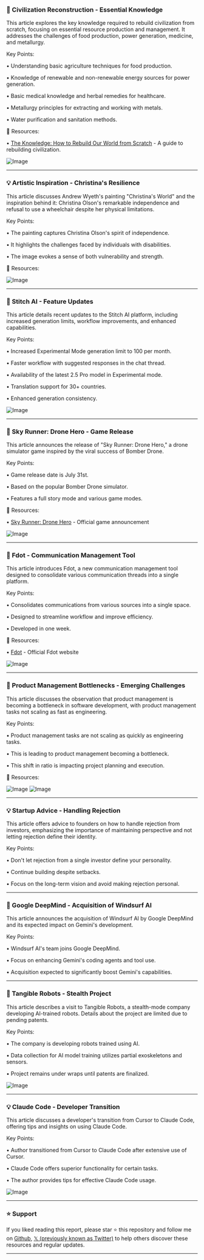 ### 🤖 Civilization Reconstruction - Essential Knowledge

This article explores the key knowledge required to rebuild civilization from scratch, focusing on essential resource production and management.  It addresses the challenges of food production, power generation, medicine, and metallurgy.

Key Points:

•  Understanding basic agriculture techniques for food production.


•  Knowledge of renewable and non-renewable energy sources for power generation.


•  Basic medical knowledge and herbal remedies for healthcare.


•  Metallurgy principles for extracting and working with metals.


•  Water purification and sanitation methods.


🔗 Resources:

• [The Knowledge: How to Rebuild Our World from Scratch](https://amazon.com/dp/1847922279) - A guide to rebuilding civilization.

![Image](https://pbs.twimg.com/media/GvrdSZFbsAMDOwI?format=jpg&name=900x900)


---
### 💡 Artistic Inspiration - Christina's Resilience

This article discusses Andrew Wyeth's painting "Christina's World" and the inspiration behind it: Christina Olson's remarkable independence and refusal to use a wheelchair despite her physical limitations.

Key Points:

•  The painting captures Christina Olson's spirit of independence.


•  It highlights the challenges faced by individuals with disabilities.


•  The image evokes a sense of both vulnerability and strength.


🔗 Resources:


![Image](https://pbs.twimg.com/media/GvrYqoYWYAAV0ta?format=jpg&name=small)


---
### 🚀 Stitch AI - Feature Updates

This article details recent updates to the Stitch AI platform, including increased generation limits, workflow improvements, and enhanced capabilities.

Key Points:

• Increased Experimental Mode generation limit to 100 per month.


• Faster workflow with suggested responses in the chat thread.


•  Availability of the latest 2.5 Pro model in Experimental mode.


•  Translation support for 30+ countries.


• Enhanced generation consistency.


![Image](https://pbs.twimg.com/media/GvlvV18WcAA1e78?format=jpg&name=small)


---
### 🚀 Sky Runner: Drone Hero - Game Release

This article announces the release of "Sky Runner: Drone Hero," a drone simulator game inspired by the viral success of Bomber Drone.

Key Points:

•  Game release date is July 31st.


• Based on the popular Bomber Drone simulator.


• Features a full story mode and various game modes.


🔗 Resources:

• [Sky Runner: Drone Hero](https://x.com/skyrunnervr/status/1943769981533175936) - Official game announcement


![Image](https://pbs.twimg.com/amplify_video_thumb/1943768736063750144/img/AK7cUXwfnw2D_XT7.jpg)


---
### 🚀 Fdot - Communication Management Tool

This article introduces Fdot, a new communication management tool designed to consolidate various communication threads into a single platform.

Key Points:

• Consolidates communications from various sources into a single space.


• Designed to streamline workflow and improve efficiency.


• Developed in one week.


🔗 Resources:

• [Fdot](https://x.com/fdotinc) - Official Fdot website


![Image](https://pbs.twimg.com/amplify_video_thumb/1943777807743475716/img/8KtOVtZqWllQ4urp.jpg)


---
### 🤖 Product Management Bottlenecks - Emerging Challenges

This article discusses the observation that product management is becoming a bottleneck in software development, with product management tasks not scaling as fast as engineering.


Key Points:

• Product management tasks are not scaling as quickly as engineering tasks.


• This is leading to product management becoming a bottleneck.


•  This shift in ratio is impacting project planning and execution.


🔗 Resources:


![Image](https://pbs.twimg.com/amplify_video_thumb/1943771641445855233/img/6xPKW06x4Ifti_Bq.jpg)
![Image](https://pbs.twimg.com/amplify_video_thumb/1943302073501540354/img/Lr1Ud5VHif4dbxsX?format=jpg&name=240x240)


---
### 💡 Startup Advice - Handling Rejection

This article offers advice to founders on how to handle rejection from investors, emphasizing the importance of maintaining perspective and not letting rejection define their identity.


Key Points:

•  Don't let rejection from a single investor define your personality.


• Continue building despite setbacks.


• Focus on the long-term vision and avoid making rejection personal.


---
### 🤖 Google DeepMind - Acquisition of Windsurf AI

This article announces the acquisition of Windsurf AI by Google DeepMind and its expected impact on Gemini's development.

Key Points:

• Windsurf AI's team joins Google DeepMind.


• Focus on enhancing Gemini's coding agents and tool use.


•  Acquisition expected to significantly boost Gemini's capabilities.



---
### 🤖 Tangible Robots - Stealth Project

This article describes a visit to Tangible Robots, a stealth-mode company developing AI-trained robots.  Details about the project are limited due to pending patents.

Key Points:

• The company is developing robots trained using AI.


• Data collection for AI model training utilizes partial exoskeletons and sensors.


• Project remains under wraps until patents are finalized.



![Image](https://pbs.twimg.com/ext_tw_video_thumb/1943756959976763392/pu/img/SwOeyCgMu9UU-LKx.jpg)


---
### 💡 Claude Code - Developer Transition

This article discusses a developer's transition from Cursor to Claude Code, offering tips and insights on using Claude Code.

Key Points:

•  Author transitioned from Cursor to Claude Code after extensive use of Cursor.


•  Claude Code offers superior functionality for certain tasks.


•  The author provides tips for effective Claude Code usage.



![Image](https://pbs.twimg.com/media/GvlXq0DboAAhx_p?format=jpg&name=small)


---

### ⭐️ Support

If you liked reading this report, please star ⭐️ this repository and follow me on [Github](https://github.com/Drix10), [𝕏 (previously known as Twitter)](https://x.com/DRIX_10_) to help others discover these resources and regular updates.

---